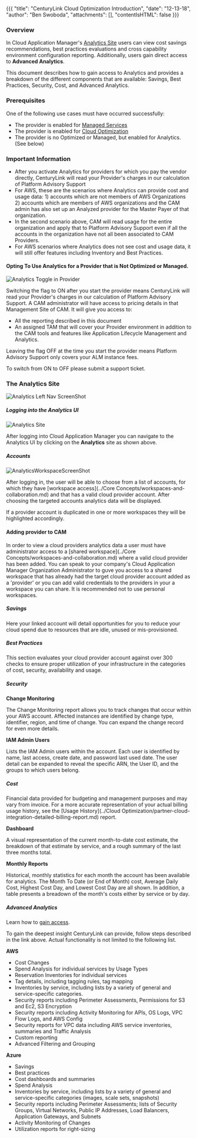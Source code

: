 {{{
  "title": "CenturyLink Cloud Optimization Introduction",
  "date": "12-13-18",
  "author": "Ben Swoboda",
  "attachments": [],
  "contentIsHTML": false
}}}

### Overview
In Cloud Application Manager's [Analytics Site](https://analytics.cam.ctl.io) users can view cost savings recommendations, best practices evaluations and cross capability environment configuration reporting. Additionally, users gain direct access to **Advanced Analytics**.

This document describes how to gain access to Analytics and provides a breakdown of the different components that are available: Savings, Best Practices, Security, Cost, and Advanced Analytics.

### Prerequisites
One of the following use cases must have occurred successfully:
* The provider is enabled for [Managed Services](https://www.ctl.io/knowledge-base/cloud-application-manager/managed-services/#1)
* The provider is enabled for [Cloud Optimization](https://www.ctl.io/knowledge-base/cloud-application-manager/cloud-optimization/#1)
* The provider is no Optimized or Managed, but enabled for Analytics. (See below)

### Important Information
* After you activate Analytics for providers for which you pay the vendor directly, CenturyLink will read your Provider's charges in our calculation of Platform Advisory Support
* For AWS, these are the scenarios where Analytics can provide cost and usage data: 1) accounts which are not members of AWS Organizations 2) accounts which are members of AWS organizations and the CAM admin has also set up an Analyzed provider for the Master Payer of that organization. 
* In the second scenario above, CAM will read usage for the entire organization and apply that to Platform Advisory Support even if all the accounts in the organization have not all been associated to CAM Providers.
* For AWS scenarios where Analytics does not see cost and usage data, it will still offer features including Inventory and Best Practices.



#### Opting To Use Analytics for a Provider that is Not Optimized or Managed.

![Analytics Toggle in Provider](../../images/cloud-application-manager/CAM_COA_Analytics_Provider_Toggle.png)

Switching the flag to ON after you start the provider means CenturyLink will read your Provider's charges in our calculation of Platform Advisory Support. A CAM administrator will have access to pricing details in that Management Site of CAM.  It will give you access to:

* All the reporting described in this document
* An assigned TAM that will cover your Provider environment in addition to the CAM tools and features like Application Lifecycle Management and Analytics.

Leaving the flag OFF at the time you start the provider means Platform Advisory Support only covers your ALM instance fees.

To switch from ON to OFF please submit a support ticket.

### The Analytics Site

![Analytics Left Nav ScreenShot](../../images/cloud-application-manager/CAM_COA.Analytics.LeftNav.12.13.18.a.png)

##### Logging into the Analytics UI
![Analytics Site](../../images/cloud-application-manager/CAM_COA.Analytics.Site.12.13.18.a.png)

After logging into Cloud Application Manager you can navigate to the Analytics UI by clicking on the **Analytics** site as shown above.  

##### Accounts
![AnalyticsWorkspaceScreenShot](../../images/AnalyticsWorkspaceScreenShot170601.png)

After logging in, the user will be able to choose from a list of accounts, for which they have [workspace access](../Core Concepts/workspaces-and-collaboration.md) and that has a valid cloud provider account. After choosing the targeted accounts analytics data will be displayed.

If a provider account is duplicated in one or more workspaces they will be highlighted accordingly.

#### Adding provider to CAM
In order to view a cloud providers analytics data a user must have administrator access to a [shared workspace](../Core Concepts/workspaces-and-collaboration.md) where a valid cloud provider has been added. You can speak to your company's Cloud Application Manager Organization Administrator to guve you access to a shared workspace that has already had the target cloud provider account added as a 'provider' or you can add valid credentials to the providers in your a workspace you can share. It is recommended not to use personal workspaces.  

##### Savings
Here your linked account will detail opportunities for you to reduce your cloud spend due to resources that are idle, unused or mis-provisioned.  

##### Best Practices
This section evaluates your cloud provider account against over 300 checks to ensure proper utilization of your infrastructure in the categories of cost, security, availability and usage.

##### Security

**Change Monitoring**

The Change Monitoring report allows you to track changes that occur within your AWS account. Affected instances are identified by change type, identifier, region, and time of change. You can expand the change record for even more details.

**IAM Admin Users**

Lists the IAM Admin users within the account. Each user is identified by name, last access, create date, and password last used date. The user detail can be expanded to reveal the specific ARN, the User ID, and the groups to which users belong.

##### Cost

 Financial data provided for budgeting and management purposes and may vary from invoice. For a more accurate representation of your actual billing usage history, see the [Usage History](../Cloud Optimization/partner-cloud-integration-detailed-billing-report.md) report.

**Dashboard**

A visual representation of the current month-to-date cost estimate, the breakdown of that estimate by service, and a rough summary of the last three months total.

**Monthly Reports**

Historical, monthly statistics for each month the account has been available for analytics. The Month To Date (or End of Month) cost, Average Daily Cost, Highest Cost Day, and Lowest Cost Day are all shown. In addition, a table presents a breadown of the month's costs either by service or by day.

##### Advanced Analytics

Learn how to [gain access](AdvancedAnalyticsAccess.md).

To gain the deepest insight CenturyLink can provide, follow steps described in the link above. Actual functionality is not limited to the following list.

**AWS**

* Cost Changes
* Spend Analysis for individual services by Usage Types
* Reservation Inventories for individual services
* Tag details, including tagging rules, tag mapping
* Inventories by service, including lists by a variety of general and service-specific categories.
* Security reports including Perimeter Assessments, Permissions for S3 and Ec2, S3 Encryption
* Security reports including Activity Monitoring for APIs, OS Logs, VPC Flow Logs, and AWS Config
* Security reports for VPC data including AWS service inventories, summaries and Traffic Analysis
* Custom reporting
* Advanced Filtering and Grouping

**Azure**

* Savings
* Best practices
* Cost dashboards and summaries
* Spend Analysis
* Inventories by service, including lists by a variety of general and service-specific categories (images, scale sets, snapshots)
* Security reports including Perimeter Assessments; lists of Security Groups, Virtual Networks, Public IP Addresses, Load Balancers, Application Gateways, and Subnets
* Activity Monitoring of Changes
* Utilization reports for right-sizing
